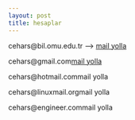```yaml
---
layout: post
title: hesaplar
---
```


<p>cehars@bil.omu.edu.tr --> <a href="mailto:cehars@bil.omu.edu.tr">mail yolla</a></p> 
<p>cehars@gmail.com<a href="mailto:cehars@bil.omu.edu.tr">mail yolla</a></p> 
<p>cehars@hotmail.com<a href="mailto:cehars@bil.omu.edu.tr"></a>mail yolla</p> 
<p>cehars@linuxmail.org<a href="mailto:cehars@bil.omu.edu.tr"></a>mail yolla</p> 
<p>cehars@engineer.com<a href="mailto:cehars@bil.omu.edu.tr"></a>mail yolla</p>
